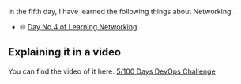 In the fifth day, I have learned the following things about Networking.

- 🌐 [Day No.4 of Learning Networking](../PDFs/Computer-Networking-2.pdf)


## **Explaining it in a video**

You can find the video of it here. [5/100 Days DevOps Challenge]()